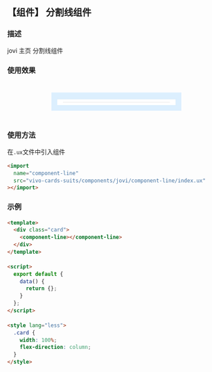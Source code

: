 ## 【组件】 分割线组件

### 描述

jovi 主页 分割线组件

### 使用效果

<div style="text-align: center;margin: 40px;">
  <img src="../../assets/jovi-line.jpg" style="width:300px" alt="jovi-line"/>
</div>

### 使用方法

在`.ux`文件中引入组件

```html
<import
  name="component-line"
  src="vivo-cards-suits/components/jovi/component-line/index.ux"
></import>
```

### 示例

```html
<template>
  <div class="card">
    <component-line></component-line>
  </div>
</template>

<script>
  export default {
    data() {
      return {};
    }
  };
</script>

<style lang="less">
  .card {
    width: 100%;
    flex-direction: column;
  }
</style>
```
